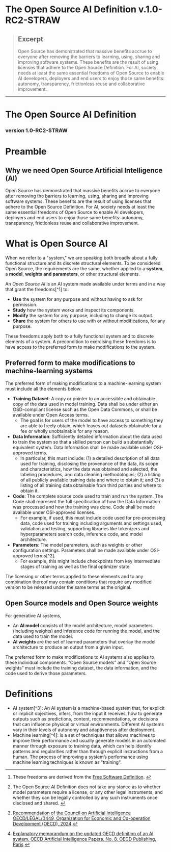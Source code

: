# The Open Source AI Definition v.1.0-RC2-STRAW

> ## Excerpt
> Open Source has demonstrated that massive benefits accrue to everyone after removing the barriers to learning, using, sharing and improving software systems. These benefits are the result of using licenses that adhere to the Open Source Definition. For AI, society needs at least the same essential freedoms of Open Source to enable AI developers, deployers and end users to enjoy those same benefits: autonomy, transparency, frictionless reuse and collaborative improvement.

---
# The Open Source AI Definition

### version 1.0-RC2-STRAW

# Preamble

## Why we need Open Source Artificial Intelligence (AI)

Open Source has demonstrated that massive benefits accrue to everyone after removing the barriers to learning, using, sharing and improving software systems. These benefits are the result of using licenses that adhere to the Open Source Definition. For AI, society needs at least the same essential freedoms of Open Source to enable AI developers, deployers and end users to enjoy those same benefits: autonomy, transparency, frictionless reuse and collaborative improvement.

# What is Open Source AI

When we refer to a "system," we are speaking both broadly about a fully functional structure and its discrete structural elements. To be considered Open Source, the requirements are the same, whether applied to a **system**, a **model**, **weights and parameters**, or other structural elements.

An _Open Source AI_ is an AI system made available under terms and in a way that grant the freedoms[^1] to:

-   **Use** the system for any purpose and without having to ask for permission.
-   **Study** how the system works and inspect its components.
-   **Modify** the system for any purpose, including to change its output.
-   **Share** the system for others to use with or without modifications, for any purpose.

These freedoms apply both to a fully functional system and to discrete elements of a system. A precondition to exercising these freedoms is to have access to the preferred form to make modifications to the system.

## Preferred form to make modifications to machine-learning systems

The preferred form of making modifications to a machine-learning system must include all the elements below:

-   **Training Dataset**: A copy or pointer to an accessible and obtainable copy of the data used in model training. Data shall be under either an OSD-compliant license such as the Open Data Commons, or shall be available under Open Access terms.
    -   The goal is for users of the model to have access to something they are able to freely obtain, which leaves out datasets obtainable for a fee or wholly unobtainable for any reason.
-   **Data Information**: Sufficiently detailed information about the data used to train the system so that a skilled person can build a substantially equivalent system. Data Information shall be made available under OSI-approved terms.
    -   In particular, this must include: (1) a detailed description of all data used for training, disclosing the provenance of the data, its scope and characteristics, how the data was obtained and selected, the labeling procedures, and data cleaning methodologies; (2) a listing of all publicly available training data and where to obtain it; and (3) a listing of all training data obtainable from third parties and where to obtain it.
-   **Code**: The complete source code used to train and run the system. The Code shall represent the full specification of how the Data Information was processed and how the training was done. Code shall be made available under OSI-approved licenses.
    -   For example, if used, this must include code used for pre-processing data, code used for training including arguments and settings used, validation and testing, supporting libraries like tokenizers and hyperparameters search code, inference code, and model architecture.
-   **Parameters**: The model parameters, such as weights or other configuration settings. Parameters shall be made available under OSI-approved terms[^2].
    -   For example, this might include checkpoints from key intermediate stages of training as well as the final optimizer state.

The licensing or other terms applied to these elements and to any combination thereof may contain conditions that require any modified version to be released under the same terms as the original.

## Open Source models and Open Source weights

For generative AI systems,

-   An **AI model** consists of the model architecture, model parameters (including weights) and inference code for running the model, and the data used to train the model.
-   **AI weights** are the set of learned parameters that overlay the model architecture to produce an output from a given input.

The preferred form to make modifications to AI systems also applies to these individual components. “Open Source models” and “Open Source weights” must include the training dataset, the data information, and the code used to derive those parameters.

# Definitions

-   AI system[^3]: An AI system is a machine-based system that, for explicit or implicit objectives, infers, from the input it receives, how to generate outputs such as predictions, content, recommendations, or decisions that can influence physical or virtual environments. Different AI systems vary in their levels of autonomy and adaptiveness after deployment.
-   Machine learning[^4]: is a set of techniques that allows machines to improve their performance and usually generate models in an automated manner through exposure to training data, which can help identify patterns and regularities rather than through explicit instructions from a human. The process of improving a system’s performance using machine learning techniques is known as "training".

___

1.  These freedoms are derived from the [Free Software Definition](https://www.gnu.org/philosophy/free-sw.en.html). [↩︎](https://hackmd.io/@opensourceinitiative/osaid-1-0-RC1#fnref1)
    
2.  The Open Source AI Definition does not take any stance as to whether model parameters require a license, or any other legal instruments, and whether they can be legally controlled by any such instruments once disclosed and shared. [↩︎](https://hackmd.io/@opensourceinitiative/osaid-1-0-RC1#fnref2)
    
3.  [Recommendation of the Council on Artificial Intelligence OECD/LEGAL/0449, Organization for Economic and Co-operation Development (OECD), 2024](https://legalinstruments.oecd.org/en/instruments/OECD-LEGAL-0449) [↩︎](https://hackmd.io/@opensourceinitiative/osaid-1-0-RC1#fnref3)
    
4.  [Explanatory memorandum on the updated OECD definition of an AI system, OECD Artificial Intelligence Papers, No. 8, OECD Publishing, Paris](https://doi.org/10.1787/623da898-en) [↩︎](https://hackmd.io/@opensourceinitiative/osaid-1-0-RC1#fnref4)
